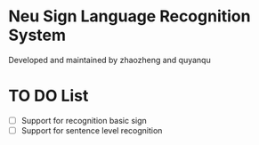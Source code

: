# Neu Sign Language Recognition System

Developed and maintained by zhaozheng and quyanqu

# TO DO List

* [ ] Support for recognition basic sign
* [ ] Support for sentence level recognition
